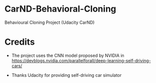 # CarND-Behavioral-Cloning
Behavioural Cloning Project (Udacity CarND)

# Credits

* The project uses the CNN model proposed by NVIDIA in https://devblogs.nvidia.com/parallelforall/deep-learning-self-driving-cars/

* Thanks Udacity for providing self-driving car simulator
